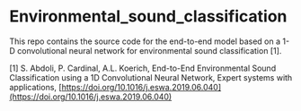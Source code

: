 # Environmental_sound_classification

This repo contains the source code for the end-to-end model based on 
a 1-D convolutional neural network for environmental sound classification [1].

[1] S. Abdoli, P. Cardinal, A.L. Koerich, End-to-End Environmental Sound Classification using a 1D Convolutional Neural Network,
Expert systems with applications, [https://doi.org/10.1016/j.eswa.2019.06.040](https://doi.org/10.1016/j.eswa.2019.06.040)

